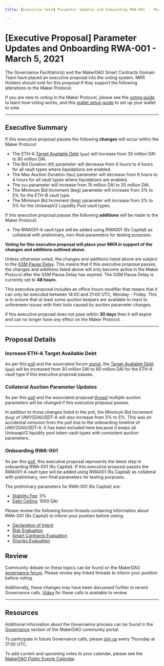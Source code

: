 ```yaml
---
title: [Executive Vote] Parameter Updates and Onboarding RWA-001  - March 5, 2021

---
```

# [Executive Proposal] Parameter Updates and Onboarding RWA-001 - March 5, 2021

The Governance Facilitator(s) and the MakerDAO Smart Contracts Domain Team have placed an executive proposal into the voting system. MKR Holders should vote for this proposal if they support the following alterations to the Maker Protocol.

If you are new to voting in the Maker Protocol, please see the [voting guide](https://community-development.makerdao.com/en/learn/governance/how-voting-works/) to learn how voting works, and this [wallet setup guide](https://community-development.makerdao.com/en/learn/governance/voting-setup/) to set up your wallet to vote.

---

## Executive Summary

If this executive proposal passes the following **changes** will occur within the Maker Protocol:
- The ETH-A [Target Available Debt](https://community-development.makerdao.com/en/learn/governance/module-dciam) (`gap`) will increase from 30 million DAI to 80 million DAI.
- The Bid Duration (ttl) parameter will decrease from 6 hours to 4 hours for all vault types where liquidations are enabled.
- The Max Auction Duration (tau) parameter will decrease from 6 hours to 4 hours for all vault types where liquidations are enabled.
- The `box` parameter will increase from 15 million DAI to 20 million DAI.
- The Minimum Bid Increment (beg) parameter will increase from 3% to 5% for the ETH-B vault type.
- The Minimum Bid Increment (beg) parameter will increase from 3% to 5% for the UniswapV2 Liquidity Pool vault types.

If this executive proposal passes the following **additions** will be made to the Maker Protocol:
- The RWA001-A vault type will be added using RWA001 (6s Capital) as collateral with preliminary, non-final parameters for testing purposes.

**Voting for this executive proposal will place your MKR in support of the changes and additions outlined above.**

Unless otherwise noted, the changes and additions listed above are subject to the [GSM Pause Delay](https://community-development.makerdao.com/en/learn/governance/param-gsm-pause-delay). This means that if this executive proposal passes, the changes and additions listed above will only become active in the Maker Protocol after the GSM Pause Delay has expired. The GSM Pause Delay is currently set to **48 hours**.

This executive proposal includes an office-hours modifier that means that it can only be executed between 14:00 and 21:00 UTC, Monday - Friday. This is to ensure that at least some auction keepers are available to react to unforeseen issues with their bots caused by auction parameter changes.

If this executive proposal does not pass within **30 days** then it will expire and can no longer have any effect on the Maker Protocol.

---

## Proposal Details

### Increase ETH-A Target Available Debt

As per this [poll](https://vote.makerdao.com/polling/QmXKFm9n?network=mainnet#poll-detail) and the associated forum [signal](https://forum.makerdao.com/t/signal-request-increase-eth-a-dc-iam-gap/6603), the [Target Available Debt](https://community-development.makerdao.com/en/learn/governance/module-dciam/) (`gap`) will be increased from 30 million DAI to 80 million DAI for the ETH-A vault type if this executive proposal passes.

### Collateral Auction Parameter Updates

As per this [poll](https://vote.makerdao.com/polling/QmPyvEzd?network=mainnet) and the associated proposal [thread](https://forum.makerdao.com/t/flip-auctions-parameter-adjustment-proposal/6732) multiple auction parameters will be changed if this executive proposal passes.

In addition to those changes listed in the poll, the Minimum Bid Increment (`beg`) of UNIV2DAIUSDT-A will also increase from 3% to 5%. This was an accidental omission from the poll due to the onboarding timeline of UNIV2DAIUSDT-A. It has been included here because it keeps all UniswapV2 liquidity pool token vault types with consistent auction parameters.

### Onboarding RWA-001

As per this [poll](https://vote.makerdao.com/polling/QmSqXVUQ?network=mainnet#poll-detail), this executive proposal represents the latest step in onboarding RWA-001 (6s Capital). If this executive proposal passes the RWA001-A vault type will be added using RWA001 (6s Capital) as collateral with preliminary, non-final parameters for testing purposes.

The preliminary parameters for RWA-001 (6s Capital) are:

* [Stability Fee](https://community-development.makerdao.com/en/learn/governance/param-stability-fee): 3%
* [Debt Ceiling](https://community-development.makerdao.com/en/learn/governance/param-debt-ceiling): 1000 DAI

Please review the following forum threads containing information about RWA-001 (6s Capital) to inform your position before voting.

* [Declaration of Intent](https://forum.makerdao.com/t/mip13c3-sp4-declaration-of-intent-commercial-points-off-chain-asset-backed-lender-to-onboard-real-world-assets-as-collateral-for-a-dai-loan/3914)
* [Risk Evaluation](https://forum.makerdao.com/t/sixs-collateral-onboarding-risk-evaluation/5352)
* [Smart Contracts Evaluation](https://forum.makerdao.com/t/rwa-001-erc20-token-smart-contract-domain-community-assessment/5363)
* [Oracles Evaluation](https://forum.makerdao.com/t/sixs-rwa-001-collateral-onboarding-oracle-assessment-mip10c3-sp18/5378)

## Review

Community debate on these topics can be found on the MakerDAO [governance forum](https://forum.makerdao.com/). Please review any linked threads to inform your position before voting.

Additionally, these changes may have been discussed further in recent Governance calls. [Video](https://www.youtube.com/playlist?list=PLLzkWCj8ywWNq5-90-Id6VPSsrk4OWVan) for these calls is available to review.

---

## Resources

Additional information about the Governance process can be found in the [Governance](https://community-development.makerdao.com/en/learn/governance) section of the MakerDAO community portal.

To participate in future Governance calls, please [join us](https://github.com/makerdao/community/tree/master/governance/governance-and-risk-meetings) every Thursday at 17:00 UTC.

To add current and upcoming votes to your calendar, please see the [MakerDAO Public Events Calendar](https://calendar.google.com/calendar/embed?src=makerdao.com_3efhm2ghipksegl009ktniomdk%40group.calendar.google.com&ctz=UTC&mode=week&showCalendars=0&showPrint=0).
